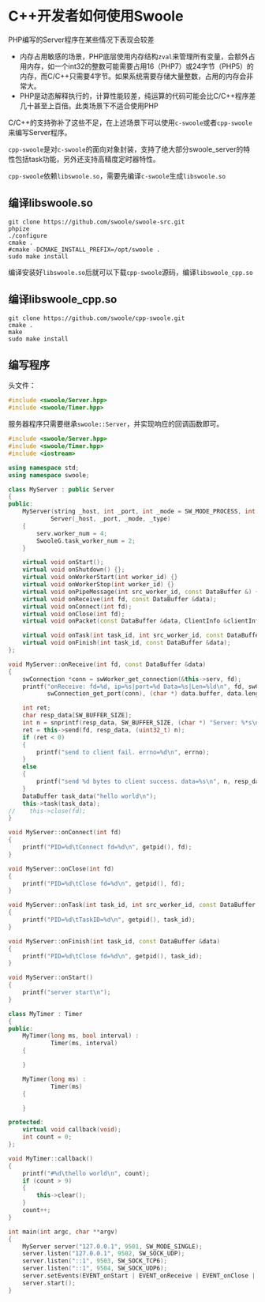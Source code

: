 # C++开发者如何使用Swoole

PHP编写的Server程序在某些情况下表现会较差

* 内存占用敏感的场景，PHP底层使用内存结构`zval`来管理所有变量，会额外占用内存，如一个int32的整数可能需要占用16（PHP7）或24字节（PHP5）的内存，而C/C++只需要4字节。如果系统需要存储大量整数，占用的内存会非常大。
* PHP是动态解释执行的，计算性能较差，纯运算的代码可能会比C/C++程序差几十甚至上百倍。此类场景下不适合使用PHP

C/C++的支持弥补了这些不足，在上述场景下可以使用`c-swoole`或者`cpp-swoole`来编写Server程序。

`cpp-swoole`是对`c-swoole`的面向对象封装，支持了绝大部分swoole_server的特性包括task功能，另外还支持高精度定时器特性。

`cpp-swoole`依赖`libswoole.so`，需要先编译`c-swoole`生成`libswoole.so`

编译libswoole.so
----
```shell
git clone https://github.com/swoole/swoole-src.git
phpize
./configure
cmake .
#cmake -DCMAKE_INSTALL_PREFIX=/opt/swoole .
sudo make install
```

编译安装好`libswoole.so`后就可以下载`cpp-swoole`源码，编译`libswoole_cpp.so`

编译libswoole_cpp.so
-----
```shell
git clone https://github.com/swoole/cpp-swoole.git
cmake .
make
sudo make install
```

编写程序
----
头文件：
```c
#include <swoole/Server.hpp>
#include <swoole/Timer.hpp>
```
服务器程序只需要继承`swoole::Server`，并实现响应的回调函数即可。
```cpp
#include <swoole/Server.hpp>
#include <swoole/Timer.hpp>
#include <iostream>

using namespace std;
using namespace swoole;

class MyServer : public Server
{
public:
    MyServer(string _host, int _port, int _mode = SW_MODE_PROCESS, int _type = SW_SOCK_TCP) :
            Server(_host, _port, _mode, _type)
    {
        serv.worker_num = 4;
        SwooleG.task_worker_num = 2;
    }

    virtual void onStart();
    virtual void onShutdown() {};
    virtual void onWorkerStart(int worker_id) {}
    virtual void onWorkerStop(int worker_id) {}
    virtual void onPipeMessage(int src_worker_id, const DataBuffer &) {}
    virtual void onReceive(int fd, const DataBuffer &data);
    virtual void onConnect(int fd);
    virtual void onClose(int fd);
    virtual void onPacket(const DataBuffer &data, ClientInfo &clientInfo) {};

    virtual void onTask(int task_id, int src_worker_id, const DataBuffer &data);
    virtual void onFinish(int task_id, const DataBuffer &data);
};

void MyServer::onReceive(int fd, const DataBuffer &data)
{
    swConnection *conn = swWorker_get_connection(&this->serv, fd);
    printf("onReceive: fd=%d, ip=%s|port=%d Data=%s|Len=%ld\n", fd, swConnection_get_ip(conn),
           swConnection_get_port(conn), (char *) data.buffer, data.length);

    int ret;
    char resp_data[SW_BUFFER_SIZE];
    int n = snprintf(resp_data, SW_BUFFER_SIZE, (char *) "Server: %*s\n", (int) data.length, (char *) data.buffer);
    ret = this->send(fd, resp_data, (uint32_t) n);
    if (ret < 0)
    {
        printf("send to client fail. errno=%d\n", errno);
    }
    else
    {
        printf("send %d bytes to client success. data=%s\n", n, resp_data);
    }
    DataBuffer task_data("hello world\n");
    this->task(task_data);
//    this->close(fd);
}

void MyServer::onConnect(int fd)
{
    printf("PID=%d\tConnect fd=%d\n", getpid(), fd);
}

void MyServer::onClose(int fd)
{
    printf("PID=%d\tClose fd=%d\n", getpid(), fd);
}

void MyServer::onTask(int task_id, int src_worker_id, const DataBuffer &data)
{
    printf("PID=%d\tTaskID=%d\n", getpid(), task_id);
}

void MyServer::onFinish(int task_id, const DataBuffer &data)
{
    printf("PID=%d\tClose fd=%d\n", getpid(), task_id);
}

void MyServer::onStart()
{
    printf("server start\n");
}

class MyTimer : Timer
{
public:
    MyTimer(long ms, bool interval) :
            Timer(ms, interval)
    {

    }

    MyTimer(long ms) :
            Timer(ms)
    {

    }

protected:
    virtual void callback(void);
    int count = 0;
};

void MyTimer::callback()
{
    printf("#%d\thello world\n", count);
    if (count > 9)
    {
        this->clear();
    }
    count++;
}

int main(int argc, char **argv)
{
	MyServer server("127.0.0.1", 9501, SW_MODE_SINGLE);
	server.listen("127.0.0.1", 9502, SW_SOCK_UDP);
	server.listen("::1", 9503, SW_SOCK_TCP6);
	server.listen("::1", 9504, SW_SOCK_UDP6);
	server.setEvents(EVENT_onStart | EVENT_onReceive | EVENT_onClose | EVENT_onTask | EVENT_onFinish);
	server.start();
}
```

